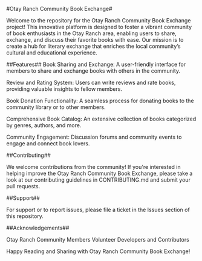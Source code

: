 #Otay Ranch Community Book Exchange#



Welcome to the repository for the Otay Ranch Community Book Exchange project! This innovative platform is designed to foster a vibrant community of book enthusiasts in the Otay Ranch area, enabling users to share, exchange, and discuss their favorite books with ease. Our mission is to create a hub for literary exchange that enriches the local community’s cultural and educational experience.



##Features##
Book Sharing and Exchange: A user-friendly interface for members to share and exchange books with others in the community.

Review and Rating System: Users can write reviews and rate books, providing valuable insights to fellow members.

Book Donation Functionality: A seamless process for donating books to the community library or to other members.

Comprehensive Book Catalog: An extensive collection of books categorized by genres, authors, and more.

Community Engagement: Discussion forums and community events to engage and connect book lovers.






##Contributing##

We welcome contributions from the community! If you're interested in helping improve the Otay Ranch Community Book Exchange, please take a look at our contributing guidelines in CONTRIBUTING.md and submit your pull requests.




##Support##

For support or to report issues, please file a ticket in the Issues section of this repository.









##Acknowledgements##

Otay Ranch Community Members
Volunteer Developers and Contributors




Happy Reading and Sharing with Otay Ranch Community Book Exchange!

